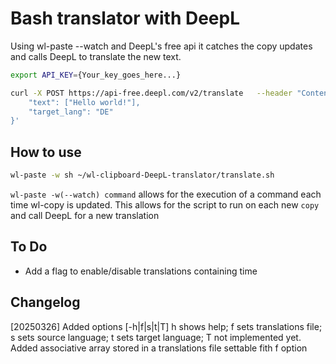 # Bash translator with DeepL

Using wl-paste --watch and DeepL's free api it catches the copy updates and calls DeepL to translate the new text.

```sh
export API_KEY={Your_key_goes_here...}

curl -X POST https://api-free.deepl.com/v2/translate   --header "Content-Type: application/json"   --header "Authorization: DeepL-Auth-Key $API_KEY"   --data '{
    "text": ["Hello world!"], 
    "target_lang": "DE"
}'
```

## How to use

```sh
wl-paste -w sh ~/wl-clipboard-DeepL-translator/translate.sh
```

`wl-paste -w(--watch) command` allows for the execution of a command each time wl-copy is updated. This allows for the script to run on each new `copy` and call DeepL for a new translation

## To Do
- Add a flag to enable/disable translations containing time

## Changelog
[20250326] Added options [-h|f|s|t|T] h shows help; f sets translations file; s sets source language; t sets target language; T not implemented yet.
Added associative array stored in a translations file settable fith f option
